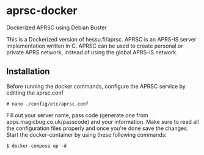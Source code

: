 # aprsc-docker
Dockerized APRSC using Debian Buster

This is a Dockerized version of hessu.fi/aprsc. 
APRSC is an APRS-IS server implementation written in C. 
APRSC can be used to create personal or private APRS network, instead of using the global APRS-IS network.

## Installation

Before running the docker commands, configure the APRSC service by editting the aprsc.conf
```
# nano ./config/etc/aprsc.conf
```

Fill out your server name, pass code (generate one from apps.magicbug.co.uk/passcode) and your information. 
Make sure to read all the configuration files properly and once you're done save the changes.
Start the docker-container by using these following commands:

```
$ docker-compose up -d
```

